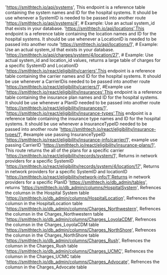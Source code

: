 'https://smithtech.io/api/systems', This endpoint is a reference table containing the system names and ID for the hospital systems. It should be use whenever a SystemID is needed to be passed into another route
'https://smithtech.io/api/systems/4', # Example: Use an actual system_id that exists in your database.
'https://smithtech.io/api/locations',This endpoint is a reference table containing the location names and ID for the hospital systems. It should be use whenever a LocationID is needed to be passed into another route
'https://smithtech.io/api/locations/1', # Example: Use an actual system_id that exists in your database.
'https://smithtech.io/api/charges/system/4/location/27', # Example: Use actual system_id and location_id values, returns a large table of charges for a specific SystemID and LocationID
'https://smithtech.io/react/eligibility/carriers',This endpoint is a reference table containing the carrier names and ID for the hospital systems. It should be use whenever a CarrierIDis needed to be passed into another route
'https://smithtech.io/react/eligibility/carriers/1', #Example use
'https://smithtech.io/react/eligibility/insurances',This endpoint is a reference table containing the insurance plan names and ID for the hospital systems. It should be use whenever a PlanID needed to be passed into another route
'https://smithtech.io/react/eligibility/insurances/1',
'https://smithtech.io/react/eligibility/insurance-types',This endpoint is a reference table containing the insurance type names and ID for the hospital systems. It should be use whenever a InsuranceTypeID needed to be passed into another route
'https://smithtech.io/react/eligibility/insurance-types/1', #example use passing InsuranceTypeID
'https://smithtech.io/react/eligibility/insurance-info/carrier/1', example use passing CarrierID
'https://smithtech.io/react/eligibility/insurance-plans/1', This route returns the all of the plans for a specific carrier
'https://smithtech.io/react/eligibility/records/system/1', Returns in network providers for a specific SystemID
'https://smithtech.io/react/eligibility/records/system/4/location/17', Returns in network providers for a specific SystemID and locationID
'https://smithtech.io/react/eligibility/network-info/1',Returns in network providers for a specific PlanID
'https://smithtech.io/db_admin/tables', returns
'https://smithtech.io/db_admin/columns/HospitalSystem', Refrences the columsn in the Hospital System table
'https://smithtech.io/db_admin/columns/HospitalLocation', Refrences the columsn in the HospitalLocation table
'https://smithtech.io/db_admin/columns/Charges_Northwestern', Refrences the columsn in the Charges_Northwestern table
'https://smithtech.io/db_admin/columns/Charges_LoyolaCDM', Refrences the columsn in the Charges_LoyolaCDM table
'https://smithtech.io/db_admin/columns/Charges_NorthShore', Refrences the columsn in the Charges_NorthShore table
'https://smithtech.io/db_admin/columns/Charges_Rush', Refrences the columsn in the Charges_Rush table
'https://smithtech.io/db_admin/columns/Charges_UCMC', Refrences the columsn in the Charges_UCMC table
'https://smithtech.io/db_admin/columns/Charges_Advocate', Refrences the columsn in the Charges_Advocate table
